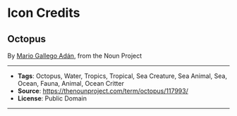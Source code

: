 # Icon Credits
## Octopus
By [Mario Gallego Adán](https://thenounproject.com/mario.multimedia.colon), from the Noun Project

---

* **Tags**: Octopus, Water, Tropics, Tropical, Sea Creature, Sea Animal, Sea, Ocean, Fauna, Animal, Ocean Critter
* **Source**: https://thenounproject.com/term/octopus/117993/
* **License**: Public Domain

---